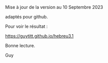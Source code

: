 Mise à jour de la version au 10 Septembre 2023

adaptés pour github.

Pour voir le résultat :

https://guytitt.github.io/hebreu3.1

Bonne lecture.

Guy


